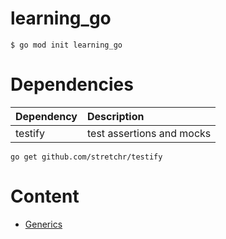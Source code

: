 # learning_go

```shell
$ go mod init learning_go
```

# Dependencies

| Dependency | Description               |
| :--------- | :------------------------ |
| testify    | test assertions and mocks |

```shell
go get github.com/stretchr/testify
```

# Content

- [Generics](./generics/doc.go)